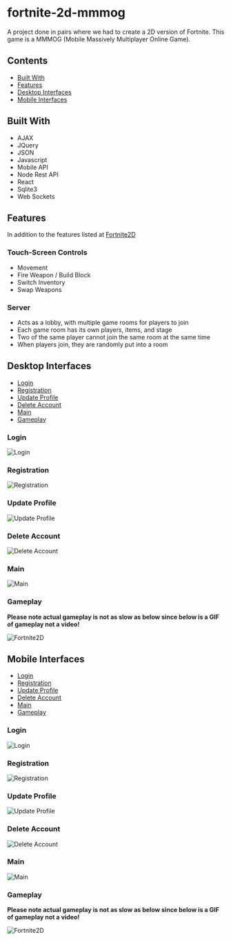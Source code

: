 # fortnite-2d-mmmog

A project done in pairs where we had to create a 2D version of Fortnite. This game is a MMMOG (Mobile Massively Multiplayer Online Game).

## Contents

* [Built With](#built-with)
* [Features](#features)
* [Desktop Interfaces](#desktop-interfaces)
* [Mobile Interfaces](#mobile-interfaces)

## Built With

* AJAX
* JQuery
* JSON
* Javascript
* Mobile API
* Node Rest API
* React
* Sqlite3
* Web Sockets

## Features

In addition to the features listed at [Fortnite2D](https://github.com/jaskarnmankoo/fortnite-2d/blob/master/README.md)

### Touch-Screen Controls
* Movement
* Fire Weapon / Build Block
* Switch Inventory
* Swap Weapons

### Server
* Acts as a lobby, with multiple game rooms for players to join
* Each game room has its own players, items, and stage
* Two of the same player cannot join the same room at the same time
* When players join, they are randomly put into a room

## Desktop Interfaces

* [Login](#login)
* [Registration](#registration)
* [Update Profile](#update-profile)
* [Delete Account](#delete-account)
* [Main](#main)
* [Gameplay](#gameplay)

### Login

![Login](images/login.png)

### Registration

![Registration](images/registration.png)

### Update Profile

![Update Profile](images/update.png)

### Delete Account

![Delete Account](images/delete.png)

### Main

![Main](images/main.png)

### Gameplay
**Please note actual gameplay is not as slow as below since below is a GIF of gameplay not a video!**

![Fortnite2D](images/gameplay.gif)

## Mobile Interfaces
* [Login](#login-1)
* [Registration](#registration-1)
* [Update Profile](#update-profile-1)
* [Delete Account](#delete-account-1)
* [Main](#main-1)
* [Gameplay](#gameplay-1)

### Login

![Login](images/mobile/login.jpg)

### Registration

![Registration](images/mobile/registration.jpg)

### Update Profile

![Update Profile](images/mobile/update.jpg)

### Delete Account

![Delete Account](images/mobile/delete.jpg)

### Main

![Main](images/mobile/main.jpg)

### Gameplay
**Please note actual gameplay is not as slow as below since below is a GIF of gameplay not a video!**

![Fortnite2D](images/mobile/gameplay.gif)
